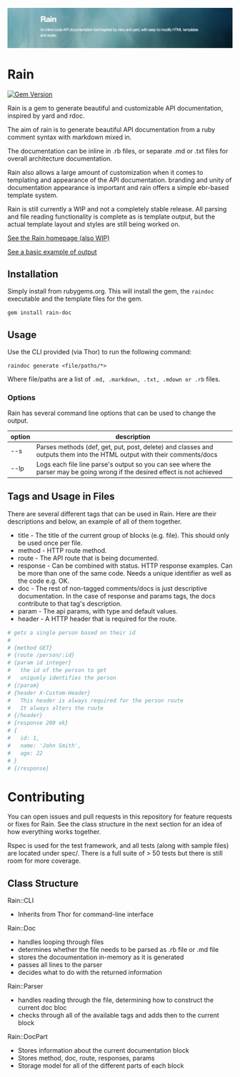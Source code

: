 ![Rain](img/rain.png)

# Rain

[![Gem Version](https://badge.fury.io/rb/rain-doc.svg)](http://badge.fury.io/rb/rain-doc)

Rain is a gem to generate beautiful and customizable API documentation, inspired by yard and rdoc.

The aim of rain is to generate beautiful API documentation from a ruby comment syntax with markdown mixed in.

The documentation can be inline in .rb files, or separate .md or .txt files for overall architecture documentation.

Rain also allows a large amount of customization when it comes to templating and appearance of the API documentation. branding and unity of documentation appearance is important and rain offers a simple ebr-based template system.

Rain is still currently a WIP and not a completely stable release. All parsing and file reading functionality is complete as is template output, but the actual template layout and styles are still being worked on.

[See the Rain homepage (also WIP)](http://martin-brennan.github.io/rain)

[See a basic example of output](img/rain-basic-rb.png)

## Installation
Simply install from rubygems.org. This will install the gem, the `raindoc` executable and the template files for the gem.

```
gem install rain-doc
```

## Usage
Use the CLI provided (via Thor) to run the following command:

```
raindoc generate <file/paths/*>
```

Where file/paths are a list of `.md, .markdown, .txt, .mdown or .rb` files.

### Options
Rain has several command line options that can be used to change the output.

|option|description|
|------|-----------|
|--s|Parses methods (def, get, put, post, delete) and classes and outputs them into the HTML output with their comments/docs|
|--lp|Logs each file line parse's output so you can see where the parser may be going wrong if the desired effect is not achieved|

## Tags and Usage in Files
There are several different tags that can be used in Rain. Here are their descriptions and below, an example of all of them together.

- title - The title of the current group of blocks (e.g. file). This should only be used once per file.
- method - HTTP route method.
- route - The API route that is being documented.
- response - Can be combined with status. HTTP response examples. Can be more than one of the same code. Needs a unique identifier as well as the code e.g. OK.
- doc - The rest of non-tagged comments/docs is just descriptive documentation. In the case of response and params tags, the docs contribute to that tag's description.
- param - The api params, with type and default values.
- header - A HTTP header that is required for the route.

```ruby
# gets a single person based on their id
#
# {method GET}
# {route /person/:id}
# {param id integer}
#   the id of the person to get
#   uniquely identifies the person
# {/param}
# {header X-Custom-Header}
#   This header is always required for the person route
#   It always alters the route
# {/header}
# {response 200 ok}
# {
#   id: 1,
#   name: 'John Smith',
#   age: 22
# }
# {/response}
```

# Contributing
You can open issues and pull requests in this repository for feature requests or fixes for Rain. See the class structure in the next section for an idea of how everything works together.

Rspec is used for the test framework, and all tests (along with sample files) are located under spec/. There is a full suite of > 50 tests but there is still room for more coverage.

## Class Structure

Rain::CLI
- Inherits from Thor for command-line interface

Rain::Doc
- handles looping through files
- determines whether the file needs to be parsed as .rb file or .md file
- stores the docoumentation in-memory as it is generated
- passes all lines to the parser
- decides what to do with the returned information

Rain::Parser
- handles reading through the file, determining how to construct the current doc bloc
- checks through all of the available tags and adds then to the current block

Rain::DocPart
- Stores information about the current documentation block
- Stores method, doc, route, responses, params
- Storage model for all of the different parts of each block